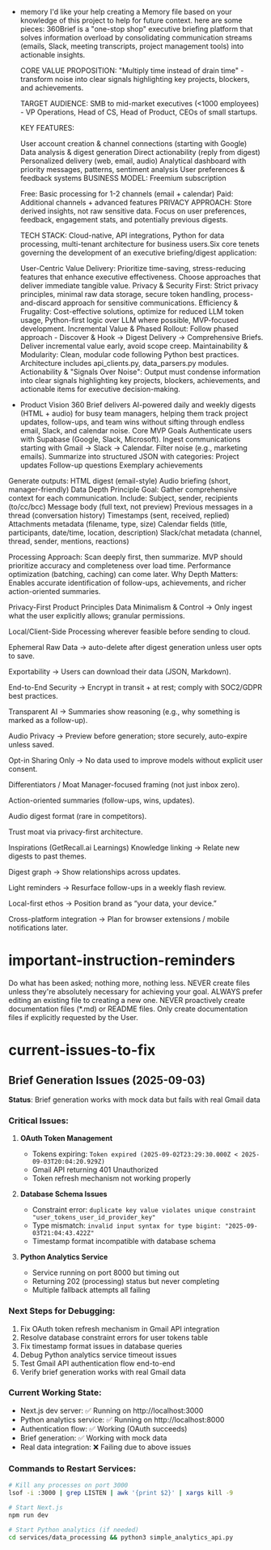 - memory I'd like your help creating a Memory file based on your knowledge of this 
  project to help for future context. here are some pieces: 360Brief is a 
  "one-stop shop" executive briefing platform that solves information overload
   by consolidating communication streams (emails, Slack, meeting transcripts,
   project management tools) into actionable insights.

  CORE VALUE PROPOSITION: "Multiply time instead of drain time" - transform 
  noise into clear signals highlighting key projects, blockers, and 
  achievements.

  TARGET AUDIENCE: SMB to mid-market executives (<1000 employees) - VP 
  Operations, Head of CS, Head of Product, CEOs of small startups.

  KEY FEATURES:

  User account creation & channel connections (starting with Google)
  Data analysis & digest generation
  Direct actionability (reply from digest)
  Personalized delivery (web, email, audio)
  Analytical dashboard with priority messages, patterns, sentiment analysis
  User preferences & feedback systems
  BUSINESS MODEL: Freemium subscription

  Free: Basic processing for 1-2 channels (email + calendar)
  Paid: Additional channels + advanced features
  PRIVACY APPROACH: Store derived insights, not raw sensitive data. Focus on 
  user preferences, feedback, engagement stats, and potentially previous 
  digests.

  TECH STACK: Cloud-native, API integrations, Python for data processing, 
  multi-tenant architecture for business users.Six core tenets governing the 
  development of an executive briefing/digest application:

  User-Centric Value Delivery: Prioritize time-saving, stress-reducing 
  features that enhance executive effectiveness. Choose approaches that 
  deliver immediate tangible value.
  Privacy & Security First: Strict privacy principles, minimal raw data 
  storage, secure token handling, process-and-discard approach for sensitive 
  communications.
  Efficiency & Frugality: Cost-effective solutions, optimize for reduced LLM 
  token usage, Python-first logic over LLM where possible, MVP-focused 
  development.
  Incremental Value & Phased Rollout: Follow phased approach - Discover & Hook
   → Digest Delivery → Comprehensive Briefs. Deliver incremental value early, 
  avoid scope creep.
  Maintainability & Modularity: Clean, modular code following Python best 
  practices. Architecture includes api_clients.py, data_parsers.py modules.
  Actionability & "Signals Over Noise": Output must condense information into 
  clear signals highlighting key projects, blockers, achievements, and 
  actionable items for executive decision-making.
- Product Vision
360 Brief delivers AI-powered daily and weekly digests (HTML + audio) for busy team managers, helping them track project updates, follow-ups, and team wins without sifting through endless email, Slack, and calendar noise.
Core MVP Goals
Authenticate users with Supabase (Google, Slack, Microsoft).
Ingest communications starting with Gmail → Slack → Calendar.
Filter noise (e.g., marketing emails).
Summarize into structured JSON with categories:
Project updates
Follow-up questions
Exemplary achievements


Generate outputs:
HTML digest (email-style)
Audio briefing (short, manager-friendly)
Data Depth Principle
Goal: Gather comprehensive context for each communication.
Include:
Subject, sender, recipients (to/cc/bcc)
Message body (full text, not preview)
Previous messages in a thread (conversation history)
Timestamps (sent, received, replied)
Attachments metadata (filename, type, size)
Calendar fields (title, participants, date/time, location, description)
Slack/chat metadata (channel, thread, sender, mentions, reactions)


Processing Approach:
Scan deeply first, then summarize.
MVP should prioritize accuracy and completeness over load time.
Performance optimization (batching, caching) can come later.
Why Depth Matters: Enables accurate identification of follow-ups, achievements, and richer action-oriented summaries.


Privacy-First Product Principles
Data Minimalism & Control → Only ingest what the user explicitly allows; granular permissions.


Local/Client-Side Processing wherever feasible before sending to cloud.


Ephemeral Raw Data → auto-delete after digest generation unless user opts to save.


Exportability → Users can download their data (JSON, Markdown).


End-to-End Security → Encrypt in transit + at rest; comply with SOC2/GDPR best practices.


Transparent AI → Summaries show reasoning (e.g., why something is marked as a follow-up).


Audio Privacy → Preview before generation; store securely, auto-expire unless saved.


Opt-in Sharing Only → No data used to improve models without explicit user consent.


Differentiators / Moat
Manager-focused framing (not just inbox zero).


Action-oriented summaries (follow-ups, wins, updates).


Audio digest format (rare in competitors).


Trust moat via privacy-first architecture.


Inspirations (GetRecall.ai Learnings)
Knowledge linking → Relate new digests to past themes.


Digest graph → Show relationships across updates.


Light reminders → Resurface follow-ups in a weekly flash review.


Local-first ethos → Position brand as “your data, your device.”


Cross-platform integration → Plan for browser extensions / mobile notifications later.

# important-instruction-reminders
Do what has been asked; nothing more, nothing less.
NEVER create files unless they're absolutely necessary for achieving your goal.
ALWAYS prefer editing an existing file to creating a new one.
NEVER proactively create documentation files (*.md) or README files. Only create documentation files if explicitly requested by the User.

# current-issues-to-fix
## Brief Generation Issues (2025-09-03)
**Status**: Brief generation works with mock data but fails with real Gmail data

### Critical Issues:
1. **OAuth Token Management**
   - Tokens expiring: `Token expired (2025-09-02T23:29:30.000Z < 2025-09-03T20:04:20.929Z)`
   - Gmail API returning 401 Unauthorized
   - Token refresh mechanism not working properly

2. **Database Schema Issues** 
   - Constraint error: `duplicate key value violates unique constraint "user_tokens_user_id_provider_key"`
   - Type mismatch: `invalid input syntax for type bigint: "2025-09-03T21:04:43.422Z"`
   - Timestamp format incompatible with database schema

3. **Python Analytics Service**
   - Service running on port 8000 but timing out
   - Returning 202 (processing) status but never completing
   - Multiple fallback attempts all failing

### Next Steps for Debugging:
1. Fix OAuth token refresh mechanism in Gmail API integration
2. Resolve database constraint errors for user tokens table
3. Fix timestamp format issues in database queries
4. Debug Python analytics service timeout issues
5. Test Gmail API authentication flow end-to-end
6. Verify brief generation works with real Gmail data

### Current Working State:
- Next.js dev server: ✅ Running on http://localhost:3000
- Python analytics service: ✅ Running on http://localhost:8000
- Authentication flow: ✅ Working (OAuth succeeds)
- Brief generation: ✅ Working with mock data
- Real data integration: ❌ Failing due to above issues

### Commands to Restart Services:
```bash
# Kill any processes on port 3000
lsof -i :3000 | grep LISTEN | awk '{print $2}' | xargs kill -9

# Start Next.js
npm run dev

# Start Python analytics (if needed)
cd services/data_processing && python3 simple_analytics_api.py
```